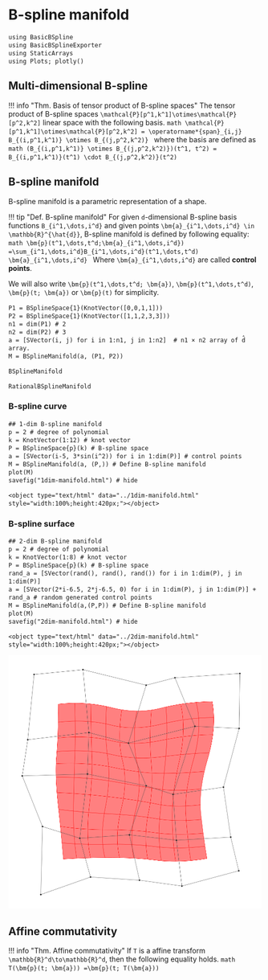 # B-spline manifold

```@setup math
using BasicBSpline
using BasicBSplineExporter
using StaticArrays
using Plots; plotly()
```

## Multi-dimensional B-spline

!!! info "Thm.  Basis of tensor product of B-spline spaces"
    The tensor product of B-spline spaces ``\mathcal{P}[p^1,k^1]\otimes\mathcal{P}[p^2,k^2]`` linear space with the following basis.
    ```math
    \mathcal{P}[p^1,k^1]\otimes\mathcal{P}[p^2,k^2]
    = \operatorname*{span}_{i,j} B_{(i,p^1,k^1)} \otimes B_{(j,p^2,k^2)}
    ```
    where the basis are defined as
    ```math
    (B_{(i,p^1,k^1)} \otimes B_{(j,p^2,k^2)})(t^1, t^2)
    = B_{(i,p^1,k^1)}(t^1) \cdot B_{(j,p^2,k^2)}(t^2)
    ```

## B-spline manifold
B-spline manifold is a parametric representation of a shape.

!!! tip "Def.  B-spline manifold"
    For given ``d``-dimensional B-spline basis functions ``B_{i^1,\dots,i^d}`` and given points ``\bm{a}_{i^1,\dots,i^d} \in \mathbb{R}^{\hat{d}}``, B-spline manifold is defined by following equality:
    ```math
    \bm{p}(t^1,\dots,t^d;\bm{a}_{i^1,\dots,i^d})
    =\sum_{i^1,\dots,i^d}B_{i^1,\dots,i^d}(t^1,\dots,t^d) \bm{a}_{i^1,\dots,i^d}
    ```
    Where ``\bm{a}_{i^1,\dots,i^d}`` are called **control points**.

We will also write ``\bm{p}(t^1,\dots,t^d; \bm{a})``, ``\bm{p}(t^1,\dots,t^d)``, ``\bm{p}(t; \bm{a})`` or ``\bm{p}(t)`` for simplicity.

```@repl math
P1 = BSplineSpace{1}(KnotVector([0,0,1,1]))
P2 = BSplineSpace{1}(KnotVector([1,1,2,3,3]))
n1 = dim(P1) # 2
n2 = dim(P2) # 3
a = [SVector(i, j) for i in 1:n1, j in 1:n2]  # n1 × n2 array of d̂ array.
M = BSplineManifold(a, (P1, P2))
```

```@docs
BSplineManifold
```

```@docs
RationalBSplineManifold
```

### B-spline curve
```@example math
## 1-dim B-spline manifold
p = 2 # degree of polynomial
k = KnotVector(1:12) # knot vector
P = BSplineSpace{p}(k) # B-spline space
a = [SVector(i-5, 3*sin(i^2)) for i in 1:dim(P)] # control points
M = BSplineManifold(a, (P,)) # Define B-spline manifold
plot(M)
savefig("1dim-manifold.html") # hide
```

```@raw html
<object type="text/html" data="../1dim-manifold.html" style="width:100%;height:420px;"></object>
```

### B-spline surface
```@example math
## 2-dim B-spline manifold
p = 2 # degree of polynomial
k = KnotVector(1:8) # knot vector
P = BSplineSpace{p}(k) # B-spline space
rand_a = [SVector(rand(), rand(), rand()) for i in 1:dim(P), j in 1:dim(P)]
a = [SVector(2*i-6.5, 2*j-6.5, 0) for i in 1:dim(P), j in 1:dim(P)] + rand_a # random generated control points
M = BSplineManifold(a,(P,P)) # Define B-spline manifold
plot(M)
savefig("2dim-manifold.html") # hide
```

```@raw html
<object type="text/html" data="../2dim-manifold.html" style="width:100%;height:420px;"></object>
```

![](2dim.png)

## Affine commutativity
!!! info "Thm.  Affine commutativity"
    If ``T`` is a affine transform ``\mathbb{R}^d\to\mathbb{R}^d``, then the following equality holds.
    ```math
    T(\bm{p}(t; \bm{a}))
    =\bm{p}(t; T(\bm{a}))
    ```

